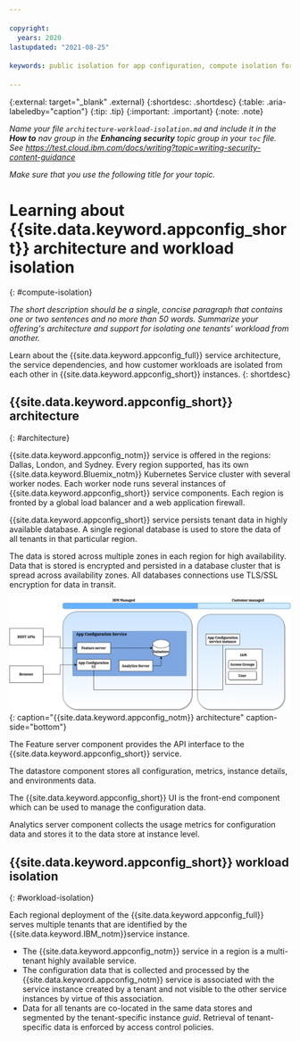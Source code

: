 ```yaml
---

copyright:
  years: 2020
lastupdated: "2021-08-25"

keywords: public isolation for app configuration, compute isolation for app configuration, app configuration architecture, workload isolation in app configuration

---
```


{:external: target="_blank" .external}
{:shortdesc: .shortdesc}
{:table: .aria-labeledby="caption"}
{:tip: .tip}
{:important: .important}
{:note: .note}

_Name your file `architecture-workload-isolation.md` and include it in the **How to** nav group in the **Enhancing security** topic group in your `toc` file. See https://test.cloud.ibm.com/docs/writing?topic=writing-security-content-guidance_

_Make sure that you use the following title for your topic._

# Learning about {{site.data.keyword.appconfig_short}} architecture and workload isolation
{: #compute-isolation}
<!-- The title of your H1 should be Learning about _servicename_ architecture and workload isolation, where _service-name_ is the non-trademarked short version conref, but the first occurrence in your topic is the trademarked version. Include your service name as a search keyword at the top of your Markdown file. See the example keywords above. -->

_The short description should be a single, concise paragraph that contains one or two sentences and no more than 50 words. Summarize your offering's architecture and support for isolating one tenants' workload from another._

Learn about the {{site.data.keyword.appconfig_full}} service architecture, the service dependencies,
and how customer workloads are isolated from each other in {{site.data.keyword.appconfig_short}} instances.
{: shortdesc}

## {{site.data.keyword.appconfig_short}} architecture
{: #architecture}

{{site.data.keyword.appconfig_notm}} service  is offered in the regions: Dallas, London, and Sydney. Every region supported, has its own {{site.data.keyword.Bluemix_notm}} Kubernetes Service cluster with several worker nodes. Each worker node runs several instances of {{site.data.keyword.appconfig_short}} service components. Each region is fronted by a global load balancer and a web application firewall.

{{site.data.keyword.appconfig_short}} service persists tenant data in highly available database. A single regional database is used to store the data of all tenants in that particular region.

The data is stored across multiple zones in each region for high availability. Data that is stored is encrypted and persisted in a database cluster that is spread across availability zones. All databases connections use TLS/SSL encryption for data in transit.

![Architecture](images/arch.png "Architecture diagram"){: caption="{{site.data.keyword.appconfig_notm}} architecture" caption-side="bottom"}

The Feature server component provides the API interface to the {{site.data.keyword.appconfig_short}} service.

The datastore component stores all configuration, metrics, instance details, and environments data.

The {{site.data.keyword.appconfig_short}} UI is the front-end component which can be used to manage the
configuration data.

Analytics server component collects the usage metrics for configuration data and stores it to the data store at instance level.

## {{site.data.keyword.appconfig_short}} workload isolation
{: #workload-isolation}

Each regional deployment of the {{site.data.keyword.appconfig_full}} serves multiple tenants that are identified by the {{site.data.keyword.IBM_notm}}service instance.

- The {{site.data.keyword.appconfig_notm}} service in a region is a multi-tenant highly available service.
- The configuration data that is collected and processed by the {{site.data.keyword.appconfig_notm}} service is associated with the service instance created by a tenant and not visible to the other service instances by virtue of this association.
- Data for all tenants are co-located in the same data stores and segmented by the tenant-specific instance <i>guid</i>. Retrieval of tenant-specific data is enforced by access control policies.